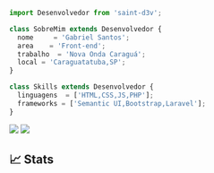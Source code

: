 ```js
import Desenvolvedor from 'saint-d3v';

class SobreMim extends Desenvolvedor {
  nome     = 'Gabriel Santos';
  area    = 'Front-end';
  trabalho  = 'Nova Onda Caraguá';
  local = 'Caraguatatuba,SP';
}

class Skills extends Desenvolvedor {
  linguagens  = ['HTML,CSS,JS,PHP'];
  frameworks = ['Semantic UI,Bootstrap,Laravel'];
}
```

<p align="left">
  <a href="#" alt="Gmail">
  <img src="https://img.shields.io/badge/-Gmail-FF0000?style=flat-square&labelColor=FF0000&logo=gmail&logoColor=white&link=https://mail.google.com/mail/u/0/#inbox" /></a>

  <a href="#" alt="Linkedin">
  <img src="https://img.shields.io/badge/-Linkedin-0e76a8?style=flat-square&logo=Linkedin&logoColor=white&link=https://www.linkedin.com/in/gabriel-dos-santos-203534239/" /></a>
  
<br/>

## 📈 Stats




